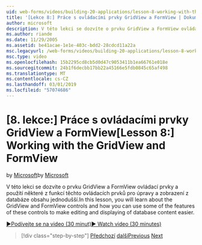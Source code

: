 ```yaml
---
uid: web-forms/videos/building-20-applications/lesson-8-working-with-the-gridview-and-formview
title: '[Lekce 8:] Práce s ovládacími prvky GridView a FormView | Dokumentace Microsoftu'
author: microsoft
description: V této lekci se dozvíte o prvku GridView a FormView ovládací prvky a použití některé z funkcí těchto ovládacích prvků pro úpravy a zobrazovaný...
ms.author: riande
ms.date: 11/29/2005
ms.assetid: be41acae-1e1e-403c-bdd2-28cdcd11a22a
msc.legacyurl: /web-forms/videos/building-20-applications/lesson-8-working-with-the-gridview-and-formview
msc.type: video
ms.openlocfilehash: 15b2295cd8cb5d0d47c9053411b1ea66761e018e
ms.sourcegitcommit: 24b1f6decbb17bb22a45166e5fdb0845c65af498
ms.translationtype: MT
ms.contentlocale: cs-CZ
ms.lasthandoff: 03/01/2019
ms.locfileid: "57074686"
---
```

<a name="lesson-8-working-with-the-gridview-and-formview"></a><span data-ttu-id="bc6e7-103">[8. lekce:] Práce s ovládacími prvky GridView a FormView</span><span class="sxs-lookup"><span data-stu-id="bc6e7-103">[Lesson 8:] Working with the GridView and FormView</span></span>
====================
<span data-ttu-id="bc6e7-104">by [Microsoft](https://github.com/microsoft)</span><span class="sxs-lookup"><span data-stu-id="bc6e7-104">by [Microsoft](https://github.com/microsoft)</span></span>

<span data-ttu-id="bc6e7-105">V této lekci se dozvíte o prvku GridView a FormView ovládací prvky a použití některé z funkcí těchto ovládacích prvků pro úpravy a zobrazení z databáze obsahu jednodušší.</span><span class="sxs-lookup"><span data-stu-id="bc6e7-105">In this lesson, you will learn about the GridView and FormView controls and how you can use some of the features of these controls to make editing and displaying of database content easier.</span></span>

[<span data-ttu-id="bc6e7-106">&#9654;Podívejte se na video (30 minut)</span><span class="sxs-lookup"><span data-stu-id="bc6e7-106">&#9654; Watch video (30 minutes)</span></span>](https://channel9.msdn.com/Blogs/ASP-NET-Site-Videos/lesson-8-working-with-the-gridview-and-formview)

> [!div class="step-by-step"]
> <span data-ttu-id="bc6e7-107">[Předchozí](lesson-7-databinding-to-user-interface-controls.md)
> [další](watch-aspnet-development-in-action.md)</span><span class="sxs-lookup"><span data-stu-id="bc6e7-107">[Previous](lesson-7-databinding-to-user-interface-controls.md)
[Next](watch-aspnet-development-in-action.md)</span></span>
